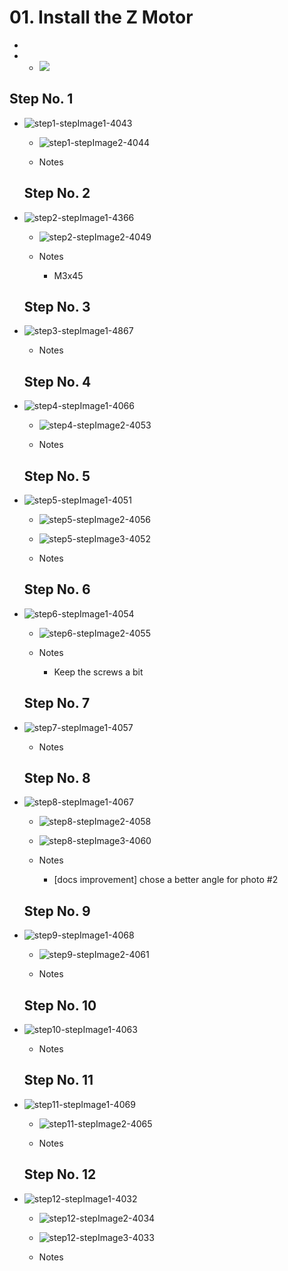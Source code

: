 # 01. Install the Z Motor

   -
   -    - ![](https://d1ulmmr4d4i8j4.cloudfront.net/static/images/guide/NoImage_592x444.jpg)


  ## Step No. 1

- ![step1-stepImage1-4043](https://d17kynu4zpq5hy.cloudfront.net/igi/imade3d/4AVUqUcdqWjANSHf.medium)
     - ![step1-stepImage2-4044](https://d17kynu4zpq5hy.cloudfront.net/igi/imade3d/aAOX1lEkgGkKDBFD.medium)

   - Notes

  ## Step No. 2

- ![step2-stepImage1-4366](https://d17kynu4zpq5hy.cloudfront.net/igi/imade3d/MgNT31NAKQhQ5P4A.medium)
     - ![step2-stepImage2-4049](https://d17kynu4zpq5hy.cloudfront.net/igi/imade3d/eTWFHkrv4TyS3iOS.medium)

   - Notes
     - M3x45

  ## Step No. 3

- ![step3-stepImage1-4867](https://d17kynu4zpq5hy.cloudfront.net/igi/imade3d/TcyZpN5H5ZZkwIFI.medium)

   - Notes

  ## Step No. 4

- ![step4-stepImage1-4066](https://d17kynu4zpq5hy.cloudfront.net/igi/imade3d/1ONWFEvltwJgyNok.medium)
     - ![step4-stepImage2-4053](https://d17kynu4zpq5hy.cloudfront.net/igi/imade3d/klBQBpUYGh5nqjWi.medium)

   - Notes

  ## Step No. 5

- ![step5-stepImage1-4051](https://d17kynu4zpq5hy.cloudfront.net/igi/imade3d/sqAbNvnXrHJtSEAJ.medium)
     - ![step5-stepImage2-4056](https://d17kynu4zpq5hy.cloudfront.net/igi/imade3d/gj22ubibTxrryULU.medium)
     - ![step5-stepImage3-4052](https://d17kynu4zpq5hy.cloudfront.net/igi/imade3d/y2nJfuHf1VcKqbWn.medium)

   - Notes

  ## Step No. 6

- ![step6-stepImage1-4054](https://d17kynu4zpq5hy.cloudfront.net/igi/imade3d/nB3wxqPgkgf5XTIQ.medium)
     - ![step6-stepImage2-4055](https://d17kynu4zpq5hy.cloudfront.net/igi/imade3d/TwgV2snqvGMHFa4E.medium)

   - Notes
     - Keep the screws a bit

  ## Step No. 7

- ![step7-stepImage1-4057](https://d17kynu4zpq5hy.cloudfront.net/igi/imade3d/Vwt5OTBYr5Ib23gy.medium)

   - Notes

  ## Step No. 8

- ![step8-stepImage1-4067](https://d17kynu4zpq5hy.cloudfront.net/igi/imade3d/62NYNRGKTASAmisJ.medium)
     - ![step8-stepImage2-4058](https://d17kynu4zpq5hy.cloudfront.net/igi/imade3d/MrjqPUueptU1iBiD.medium)
     - ![step8-stepImage3-4060](https://d17kynu4zpq5hy.cloudfront.net/igi/imade3d/s1MXmjBCYXtUYt2d.medium)

   - Notes
     - [docs improvement] chose a better angle for photo #2

  ## Step No. 9

- ![step9-stepImage1-4068](https://d17kynu4zpq5hy.cloudfront.net/igi/imade3d/dqP614LjcLI1OhcC.medium)
     - ![step9-stepImage2-4061](https://d17kynu4zpq5hy.cloudfront.net/igi/imade3d/fWCbDbnMa52vgRQP.medium)

   - Notes

  ## Step No. 10

- ![step10-stepImage1-4063](https://d17kynu4zpq5hy.cloudfront.net/igi/imade3d/4Bge1encDmVD4rr3.medium)

   - Notes

  ## Step No. 11

- ![step11-stepImage1-4069](https://d17kynu4zpq5hy.cloudfront.net/igi/imade3d/XTlwdIJmyXCet2WD.medium)
     - ![step11-stepImage2-4065](https://d17kynu4zpq5hy.cloudfront.net/igi/imade3d/5Crl14LAuQASj1BT.medium)

   - Notes

  ## Step No. 12

- ![step12-stepImage1-4032](https://d17kynu4zpq5hy.cloudfront.net/igi/imade3d/QAZsogVAyxyAbOMC.medium)
     - ![step12-stepImage2-4034](https://d17kynu4zpq5hy.cloudfront.net/igi/imade3d/ahHVpFObHQ1ijKua.medium)
     - ![step12-stepImage3-4033](https://d17kynu4zpq5hy.cloudfront.net/igi/imade3d/OaQVmuUL3m5vscb3.medium)

   - Notes
